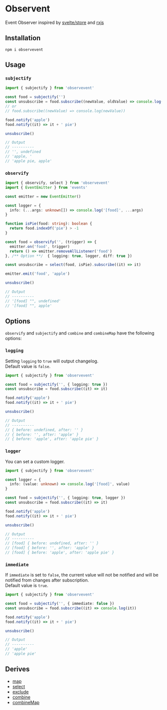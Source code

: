 # Observent
Event Observer inspired by [svelte/store](https://github.com/sveltejs/svelte) and [rxjs](https://github.com/ReactiveX/rxjs)

## Installation
```
npm i observevent
```

## Usage

### `subjectify`
```ts
import { subjectify } from 'observevent'

const food = subjectify('')
const unsubscribe = food.subscribe((newValue, oldValue) => console.log(newValue, oldValue))
// or 
// food.subscribe((newValue) => console.log(newValue))

food.notify('apple')
food.notify((it) => it + ' pie')

unsubscribe()

// Output
// ----------
// '', undefined
// 'apple, '
// 'apple pie, apple'
```

### `observify`
```ts
import { observify, select } from 'observevent'
import { EventEmitter } from 'events'

const emitter = new EventEmitter()

const logger = {
  info: (...args: unknown[]) => console.log('[food]', ...args)
}

function isPie(food: string): boolean {
  return food.indexOf('pie') > -1
}

const food = observify('', (trigger) => {
  emitter.on('food', trigger)
  return () => emitter.removeAllListener('food')
}, /** Option **/  { logging: true, logger, diff: true })

const unsubscribe = select(food, isPie).subscribe((it) => it)

emitter.emit('food', 'apple')

unsubscribe()

// Output
// ----------
// '[food] "", undefined'
// '[food] "", apple'
```

## Options
`observify` and `subjectify` and `combine` and `combineMap` have the following options:

### `logging`
Setting `logging` to `true` will output changelog.  
Default value is `false`.  
```ts
import { subjectify } from 'observevent'

const food = subjectify('', { logging: true })
const unsubscribe = food.subscribe((it) => it)

food.notify('apple')
food.notify((it) => it + ' pie')

unsubscribe()

// Output
// ----------
// { before: undefined, after: '' }
// { before: '', after: 'apple' }
// { before: 'apple', after: 'apple pie' }
```

### `logger`
You can set a custom logger.
```ts
import { subjectify } from 'observevent'

const logger = {
  info: (value: unknown) => console.log('[food]', value)
}

const food = subjectify('', { logging: true, logger })
const unsubscribe = food.subscribe((it) => it)

food.notify('apple')
food.notify((it) => it + ' pie')

unsubscribe()

// Output
// ----------
// [food] { before: undefined, after: '' }
// [food] { before: '', after: 'apple' }
// [food] { before: 'apple', after: 'apple pie' }
```

### `immediate`
If `immediate` is set to `false`, the current value will not be notified and will be notified from changes after subscription.  
Default value is `true`.  
```ts
import { subjectify } from 'observevent'

const food = subjectify('', { immediate: false })
const unsubscribe = food.subscribe((it) => console.log(it))

food.notify('apple')
food.notify((it) => it + ' pie')

unsubscribe()

// Output
// ----------
// 'apple'
// 'apple pie'
```

## Derives
- [map](https://github.com/koheing/observevent/blob/main/src/derives/map.ts)
- [select](https://github.com/koheing/observevent/blob/main/src/derives/select.ts)
- [exclude](https://github.com/koheing/observevent/blob/main/src/derives/exclude.ts)
- [combine](https://github.com/koheing/observevent/blob/main/src/derives/combine.ts)
- [combineMap](https://github.com/koheing/observevent/blob/main/src/derives/combinemap.ts)
